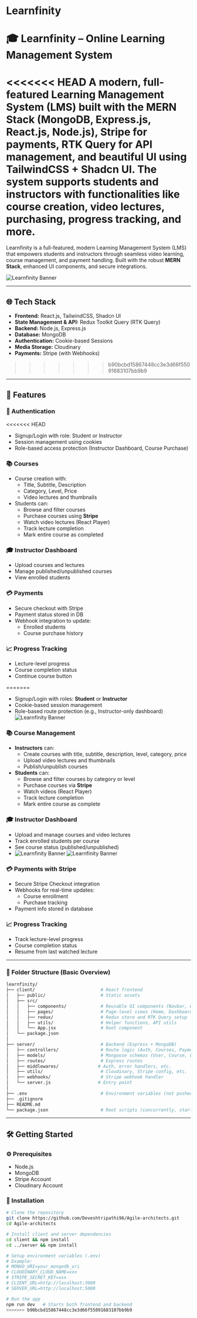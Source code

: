 # Learnfinity
# 🎓 Learnfinity – Online Learning Management System

<<<<<<< HEAD
A modern, full-featured Learning Management System (LMS) built with the **MERN Stack** (MongoDB, Express.js, React.js, Node.js), **Stripe** for payments, **RTK Query** for API management, and beautiful UI using **TailwindCSS + Shadcn UI**. The system supports students and instructors with functionalities like course creation, video lectures, purchasing, progress tracking, and more.
=======
Learnfinity is a full-featured, modern Learning Management System (LMS) that empowers students and instructors through seamless video learning, course management, and payment handling. Built with the robust **MERN Stack**, enhanced UI components, and secure integrations.

![Learnfinity Banner](https://res.cloudinary.com/diziygks9/image/upload/v1752508923/Screenshot_2025-07-14_210030_t8ya9g.png) <!-- Optional banner -->

---

## 🌐 Tech Stack

- **Frontend:** React.js, TailwindCSS, Shadcn UI
- **State Management & API:** Redux Toolkit Query (RTK Query)
- **Backend:** Node.js, Express.js
- **Database:** MongoDB
- **Authentication:** Cookie-based Sessions
- **Media Storage:** Cloudinary
- **Payments:** Stripe (with Webhooks)
>>>>>>> b90bcbd15867448cc3e3d66f55091683107bb9b9

---

## 🚀 Features

### 🔐 Authentication
<<<<<<< HEAD
- Signup/Login with role: Student or Instructor
- Session management using cookies
- Role-based access protection (Instructor Dashboard, Course Purchase)

### 📚 Courses
- Course creation with:
  - Title, Subtitle, Description
  - Category, Level, Price
  - Video lectures and thumbnails
- Students can:
  - Browse and filter courses
  - Purchase courses using **Stripe**
  - Watch video lectures (React Player)
  - Track lecture completion
  - Mark entire course as completed

### 🎓 Instructor Dashboard
- Upload courses and lectures
- Manage published/unpublished courses
- View enrolled students

### 💳 Payments
- Secure checkout with Stripe
- Payment status stored in DB
- Webhook integration to update:
  - Enrolled students
  - Course purchase history

### 📈 Progress Tracking
- Lecture-level progress
- Course completion status
- Continue course button




=======
- Signup/Login with roles: **Student** or **Instructor**
- Cookie-based session management
- Role-based route protection (e.g., Instructor-only dashboard)
  ![Learnfinity Banner](https://res.cloudinary.com/diziygks9/image/upload/v1752509051/Screenshot_2025-07-14_210111_nqo63p.png)

### 📚 Course Management
- **Instructors** can:
  - Create courses with title, subtitle, description, level, category, price
  - Upload video lectures and thumbnails
  - Publish/unpublish courses
- **Students** can:
  - Browse and filter courses by category or level
  - Purchase courses via **Stripe**
  - Watch videos (React Player)
  - Track lecture completion
  - Mark entire course as complete

### 🎓 Instructor Dashboard
- Upload and manage courses and video lectures
- Track enrolled students per course
- See course status (published/unpublished)
-   ![Learnfinity Banner](https://res.cloudinary.com/diziygks9/image/upload/v1752509051/Screenshot_2025-07-14_210144_xiaus6.png)
  ![Learnfinity Banner](https://res.cloudinary.com/diziygks9/image/upload/v1752509062/Screenshot_2025-07-14_210137_xinczi.png)


### 💳 Payments with Stripe
- Secure Stripe Checkout integration
- Webhooks for real-time updates:
  - Course enrollment
  - Purchase tracking
- Payment info stored in database

### 📈 Progress Tracking
- Track lecture-level progress
- Course completion status
- Resume from last watched lecture

---

### 📁 Folder Structure (Basic Overview)

```bash
learnfinity/
├── client/                         # React frontend
│   ├── public/                     # Static assets
│   ├── src/
│   │   ├── components/             # Reusable UI components (Navbar, CourseCard, etc.)
│   │   ├── pages/                  # Page-level views (Home, Dashboard, CourseView, etc.)
│   │   ├── redux/                  # Redux store and RTK Query setup
│   │   ├── utils/                  # Helper functions, API utils
│   │   └── App.jsx                 # Root component
│   └── package.json
│
├── server/                         # Backend (Express + MongoDB)
│   ├── controllers/                # Route logic (Auth, Courses, Payments, etc.)
│   ├── models/                     # Mongoose schemas (User, Course, Lecture)
│   ├── routes/                     # Express routes
│   ├── middlewares/               # Auth, error handlers, etc.
│   ├── utils/                      # Cloudinary, Stripe config, etc.
│   ├── webhooks/                   # Stripe webhook handler
│   └── server.js                  # Entry point
│
├── .env                            # Environment variables (not pushed to GitHub)
├── .gitignore
├── README.md
└── package.json                    # Root scripts (concurrently, start:dev, etc.)

```

---

## 🛠️ Getting Started

### ⚙️ Prerequisites
- Node.js
- MongoDB
- Stripe Account
- Cloudinary Account

### 🔧 Installation

```bash
# Clone the repository
git clone https://github.com/Deveshtripathi96/Agile-architects.git
cd Agile-architects

# Install client and server dependencies
cd client && npm install
cd ../server && npm install

# Setup environment variables (.env)
# Example:
# MONGO_URI=your_mongodb_uri
# CLOUDINARY_CLOUD_NAME=xxx
# STRIPE_SECRET_KEY=xxx
# CLIENT_URL=http://localhost:3000
# SERVER_URL=http://localhost:5000

# Run the app
npm run dev   # Starts both frontend and backend
>>>>>>> b90bcbd15867448cc3e3d66f55091683107bb9b9

